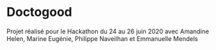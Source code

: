 # Doctogood
Projet réalisé pour le Hackathon du 24 au 26 juin 2020 avec Amandine Helen, Marine Eugénie, Philippe Naveilhan et Emmanuelle Mendels
